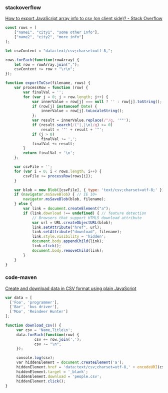 ### stackoverflow

[How to export JavaScript array info to csv (on client side)? - Stack Overflow](https://stackoverflow.com/questions/14964035/how-to-export-javascript-array-info-to-csv-on-client-side)

```javascript
const rows = [
    ["name1", "city1", "some other info"],
    ["name2", "city2", "more info"]
];

let csvContent = "data:text/csv;charset=utf-8,";

rows.forEach(function(rowArray) {
    let row = rowArray.join(",");
    csvContent += row + "\r\n";
});
```

```javascript
function exportToCsv(filename, rows) {
    var processRow = function (row) {
        var finalVal = '';
        for (var j = 0; j < row.length; j++) {
            var innerValue = row[j] === null ? '' : row[j].toString();
            if (row[j] instanceof Date) {
                innerValue = row[j].toLocaleString();
            };
            var result = innerValue.replace(/"/g, '""');
            if (result.search(/("|,|\n)/g) >= 0)
                result = '"' + result + '"';
            if (j > 0)
                finalVal += ',';
            finalVal += result;
        }
        return finalVal + '\n';
    };

    var csvFile = '';
    for (var i = 0; i < rows.length; i++) {
        csvFile += processRow(rows[i]);
    }

    var blob = new Blob([csvFile], { type: 'text/csv;charset=utf-8;' });
    if (navigator.msSaveBlob) { // IE 10+
        navigator.msSaveBlob(blob, filename);
    } else {
        var link = document.createElement("a");
        if (link.download !== undefined) { // feature detection
            // Browsers that support HTML5 download attribute
            var url = URL.createObjectURL(blob);
            link.setAttribute("href", url);
            link.setAttribute("download", filename);
            link.style.visibility = 'hidden';
            document.body.appendChild(link);
            link.click();
            document.body.removeChild(link);
        }
    }
}
```

### code-maven

[Create and download data in CSV format using plain JavaScript](https://code-maven.com/create-and-download-csv-with-javascript)

```js
var data = [
  ['Foo', 'programmer'],
  ['Bar', 'bus driver'],
  ['Moo', 'Reindeer Hunter']
];

function download_csv() {
     var csv = 'Name,Title\n';
     data.forEach(function(row) {
             csv += row.join(',');
             csv += "\n";
     });

     console.log(csv);
     var hiddenElement = document.createElement('a');
     hiddenElement.href = 'data:text/csv;charset=utf-8,' + encodeURI(csv);
     hiddenElement.target = '_blank';
     hiddenElement.download = 'people.csv';
     hiddenElement.click();
}
```
